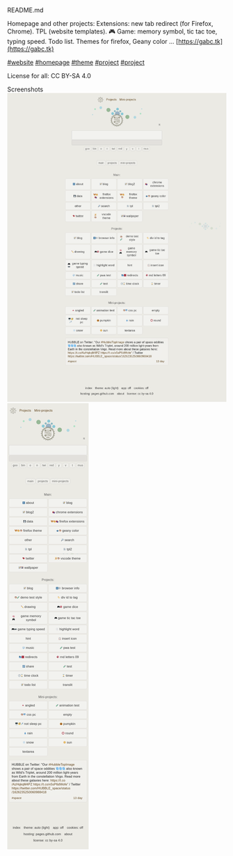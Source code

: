 README.md


Homepage and other projects: Extensions: new tab redirect (for Firefox, Chrome). TPL (website templates).  🎮 Game: memory symbol, tic tac toe, typing speed. Todo list. Themes for firefox, Geany color ...
[https://gabc.tk](https://gabc.tk)

[#website](https://github.com/topics/website?s=updated)
[#homepage](https://github.com/topics/homepage?s=updated)
[#theme](https://github.com/topics/theme?s=updated)
[#project](https://github.com/topics/project?s=updated)
[#project](https://github.com/topics/game?s=updated)

License for all: CC BY-SA 4.0
<!-- footer, LICENSE.md README.md -->

Screenshots
![screenshot](/img/screenshot.png)
![screenshot2](/img/screenshot2.png)
